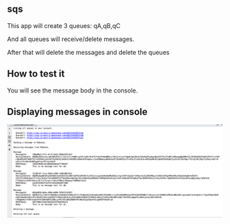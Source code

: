 ## sqs

This app will create 3 queues: qA,qB,qC

And all queues will receive/delete messages.

After that will delete the messages and delete the queues


## How to test it

You will see the message body in the console.

## Displaying messages in console

![ss](ss.png)
